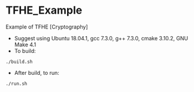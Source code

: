 # TFHE_Example
Example of TFHE [Cryptography]
* Suggest using Ubuntu 18.04.1, gcc 7.3.0, g++ 7.3.0, cmake 3.10.2, GNU Make 4.1
* To build:
```
./build.sh
```
* After build, to run:
```
./run.sh
```
